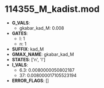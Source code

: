 # 114355_M_kadist.mod

- **G_VALS**:
  - gkabar_kad_M: 0.008
- **GATES**:
  - l: 1
  - n: 1
- **SUFFIX**: kad_M
- **GMAX_NAME**: gkabar_kad_M
- **STATES**: ['n', 'l']
- **I_VALS**:
  - 6.3: 0.0080000050802187
  - 37: 0.008000017105523194
- **ERROR_FLAGS**: []
